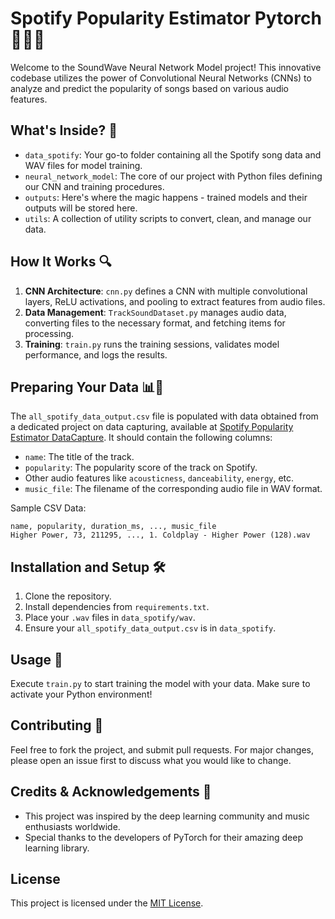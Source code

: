 # Spotify Popularity Estimator Pytorch 🌊🎶🧠

Welcome to the SoundWave Neural Network Model project! This innovative codebase utilizes the power of Convolutional Neural Networks (CNNs) to analyze and predict the popularity of songs based on various audio features.

## What's Inside? 🧐

- `data_spotify`: Your go-to folder containing all the Spotify song data and WAV files for model training.
- `neural_network_model`: The core of our project with Python files defining our CNN and training procedures.
- `outputs`: Here's where the magic happens - trained models and their outputs will be stored here.
- `utils`: A collection of utility scripts to convert, clean, and manage our data.

## How It Works 🔍

1. **CNN Architecture**: `cnn.py` defines a CNN with multiple convolutional layers, ReLU activations, and pooling to extract features from audio files.
2. **Data Management**: `TrackSoundDataset.py` manages audio data, converting files to the necessary format, and fetching items for processing.
3. **Training**: `train.py` runs the training sessions, validates model performance, and logs the results.


## Preparing Your Data 📊🎵

The `all_spotify_data_output.csv` file is populated with data obtained from a dedicated project on data capturing, available at [Spotify Popularity Estimator DataCapture](https://github.com/navidfalah/Spotify-Popularity-Estimator-DataCapture). It should contain the following columns:
- `name`: The title of the track.
- `popularity`: The popularity score of the track on Spotify.
- Other audio features like `acousticness`, `danceability`, `energy`, etc.
- `music_file`: The filename of the corresponding audio file in WAV format.

Sample CSV Data:

```
name, popularity, duration_ms, ..., music_file
Higher Power, 73, 211295, ..., 1. Coldplay - Higher Power (128).wav
```

## Installation and Setup 🛠️

1. Clone the repository.
2. Install dependencies from `requirements.txt`.
3. Place your `.wav` files in `data_spotify/wav`.
4. Ensure your `all_spotify_data_output.csv` is in `data_spotify`.

## Usage 🚀

Execute `train.py` to start training the model with your data. Make sure to activate your Python environment!

## Contributing 🤝

Feel free to fork the project, and submit pull requests. For major changes, please open an issue first to discuss what you would like to change.

## Credits & Acknowledgements 👏

- This project was inspired by the deep learning community and music enthusiasts worldwide.
- Special thanks to the developers of PyTorch for their amazing deep learning library.

## License
This project is licensed under the [MIT License](LICENSE.md).
